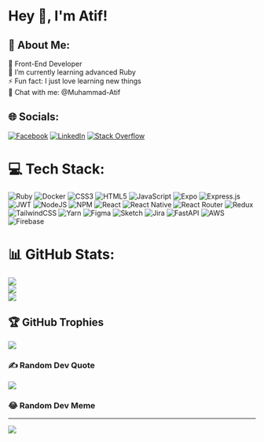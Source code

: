 # Hey 👋, I'm Atif!  

## 💫 About Me:
🔭 Front-End Developer<br> 🌱 I’m currently learning advanced Ruby<br>⚡ Fun fact: I just love learning new things<br>💬 Chat with me: @Muhammad-Atif


## 🌐 Socials:
[![Facebook](https://img.shields.io/badge/Facebook-%231877F2.svg?logo=Facebook&logoColor=white)](https://facebook.com/king.atif.52) [![LinkedIn](https://img.shields.io/badge/LinkedIn-%230077B5.svg?logo=linkedin&logoColor=white)](https://www.linkedin.com/in/muhammad-atif-291794141/) [![Stack Overflow](https://img.shields.io/badge/-Stackoverflow-FE7A16?logo=stack-overflow&logoColor=white)](https://stackoverflow.com/users/8554975/muhammad-atif)

# 💻 Tech Stack:
![Ruby](https://img.shields.io/badge/Ruby-red.svg?style=for-the-badge&logo=ruby&logoColor=white)
![Docker](https://img.shields.io/badge/docker-blue.svg?style=for-the-badge&logo=docker&logoColor=white)
![CSS3](https://img.shields.io/badge/css3-%231572B6.svg?style=for-the-badge&logo=css3&logoColor=white) ![HTML5](https://img.shields.io/badge/html5-%23E34F26.svg?style=for-the-badge&logo=html5&logoColor=white) ![JavaScript](https://img.shields.io/badge/javascript-%23323330.svg?style=for-the-badge&logo=javascript&logoColor=%23F7DF1E) ![Expo](https://img.shields.io/badge/expo-1C1E24?style=for-the-badge&logo=expo&logoColor=#D04A37) ![Express.js](https://img.shields.io/badge/express.js-%23404d59.svg?style=for-the-badge&logo=express&logoColor=%2361DAFB) ![JWT](https://img.shields.io/badge/JWT-black?style=for-the-badge&logo=JSON%20web%20tokens) ![NodeJS](https://img.shields.io/badge/node.js-6DA55F?style=for-the-badge&logo=node.js&logoColor=white) ![NPM](https://img.shields.io/badge/NPM-%23000000.svg?style=for-the-badge&logo=npm&logoColor=white) ![React](https://img.shields.io/badge/react-%2320232a.svg?style=for-the-badge&logo=react&logoColor=%2361DAFB) ![React Native](https://img.shields.io/badge/react_native-%2320232a.svg?style=for-the-badge&logo=react&logoColor=%2361DAFB) ![React Router](https://img.shields.io/badge/React_Router-CA4245?style=for-the-badge&logo=react-router&logoColor=white) ![Redux](https://img.shields.io/badge/redux-%23593d88.svg?style=for-the-badge&logo=redux&logoColor=white) ![TailwindCSS](https://img.shields.io/badge/tailwindcss-%2338B2AC.svg?style=for-the-badge&logo=tailwind-css&logoColor=white) ![Yarn](https://img.shields.io/badge/yarn-%232C8EBB.svg?style=for-the-badge&logo=yarn&logoColor=white) 	![Figma](https://img.shields.io/badge/figma-%23F24E1E.svg?style=for-the-badge&logo=figma&logoColor=white) ![Sketch](https://img.shields.io/badge/Sketch-FFB387?style=for-the-badge&logo=sketch&logoColor=black) ![Jira](https://img.shields.io/badge/jira-%230A0FFF.svg?style=for-the-badge&logo=jira&logoColor=white) ![FastAPI](https://img.shields.io/badge/FastAPI-005571?style=for-the-badge&logo=fastapi) ![AWS](https://img.shields.io/badge/AWS-%23FF9900.svg?style=for-the-badge&logo=amazon-aws&logoColor=white)
![Firebase](https://img.shields.io/badge/Firebase-Logo_URL.svg?style=for-the-badge&logo=firebase&logoColor=white)

# 📊 GitHub Stats:
![](https://github-readme-stats.vercel.app/api?username=atif-sheikh&theme=dark&hide_border=true&include_all_commits=false&count_private=false)<br/>
![](https://github-readme-streak-stats.herokuapp.com/?user=atif-sheikh&theme=dark&hide_border=true)<br/>
![](https://github-readme-stats.vercel.app/api/top-langs/?username=atif-sheikh&theme=dark&hide_border=true&include_all_commits=false&count_private=false&layout=compact)

## 🏆 GitHub Trophies
![](https://github-profile-trophy.vercel.app/?username=atif-sheikh&theme=alduin&no-frame=false&no-bg=true&margin-w=4)

### ✍️ Random Dev Quote
![](https://quotes-github-readme.vercel.app/api?type=vetical&theme=gruvbox)

### 😂 Random Dev Meme

---

[![](https://visitcount.itsvg.in/api?id=atif-sheikh&icon=0&color=0)](https://visitcount.itsvg.in)

